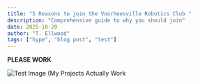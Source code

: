 ```yaml
---
title: "5 Reasons to join the Voorheesville Robotics Club "
description: "Comprehensive guide to why you should join"
date: 2025-10-20
author: "T. Ellwood"
tags: ["hype", "blog post", "test"]
---
```


**PLEASE WORK**

![Test Image (My Projects Actually Work](https://randompicturegenerator.com/img/picture-generator/52e3d54a4855ae14f1dc8460962e33791c3ad6e04e507749742c78d6944cc3_640.jpg)
